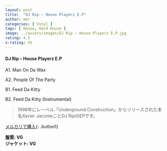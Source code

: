 ```yaml
---
layout: post
title:  "DJ Rip – House Playerz E.P"
author: mmr
categories: [ Vinyl ]
tags: [ House, Hard House ]
image: ../assets/images/DJ Rip – House Playerz E.P.jpg
rating: 4.5
v-rating: VG
---
```


#### DJ Rip – House Playerz E.P

A1. Man On Da Wax

A2. People Of The Party

B1. Feed Da Kitty

B2. Feed Da Kitty (Instrumental)

> 1998年にレーベル「Underground Construction」からリリースされた本名Xavier JacomeことDJ RipのEPです。


[メルカリで購入](https://jp.mercari.com/item/m81262521689){: .button1}

<div class="mt-4 mb-4 d-flex align-items-center">
<strong class="mr-1">盤質: VG</strong>
</div>
<div class="mt-4 mb-4 d-flex align-items-center">
<strong class="mr-1">ジャケット: VG</strong>
</div>
